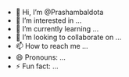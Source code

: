 - 👋 Hi, I’m @Prashambaldota
- 👀 I’m interested in ...
- 🌱 I’m currently learning ...
- 💞️ I’m looking to collaborate on ...
- 📫 How to reach me ...
- 😄 Pronouns: ...
- ⚡ Fun fact: ...

<!---
Prashambaldota/Prashambaldota is a ✨ special ✨ repository because its `README.md` (this file) appears on your GitHub profile.
You can click the Preview link to take a look at your changes.
--->
